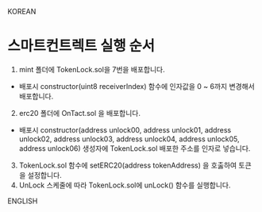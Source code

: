 KOREAN

# 스마트컨트렉트 실행 순서

1. mint 폴더에 TokenLock.sol을 7번을 배포합니다.

- 배포시 constructor(uint8 receiverIndex) 함수에 인자값을 0 ~ 6까지 변경해서 배포합니다.

2. erc20 폴더에 OnTact.sol 을 배포합니다.

- 배포시 constructor(address unlock00, address unlock01, address unlock02, address unlock03, address unlock04, address unlock05, address unlock06) 생성자에 TokenLock.sol 배포한 주소를 인자로 넣습니다.

3. TokenLock.sol 함수에 setERC20(address tokenAddress) 을 호춣하여 토큰을 설정합니다.
4. UnLock 스케줄에 따라 TokenLock.sol에 unLock() 함수를 실행합니다.

ENGLISH
